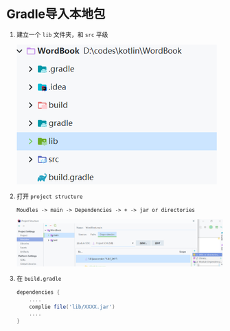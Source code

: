 # Gradle导入本地包

1. 建立一个 `lib` 文件夹，和 `src` 平级

    ![img](https://github.com/hahaha28/photos/raw/master/notebooks/Java/Gradle的lib目录位置.png)

2. 打开 `project structure` 

    ```note
    Moudles -> main -> Dependencies -> + -> jar or directories
    ```

    ![img](https://github.com/hahaha28/photos/raw/master/notebooks/Java/Gradle添加依赖包.png)

3. 在 `build.gradle`

    ```groovy
    dependencies {
        ....
        complie file('lib/XXXX.jar')
        ....
    }
    ```

    